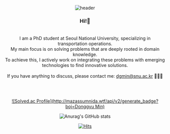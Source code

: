 <div align="center">

![header](https://capsule-render.vercel.app/api?type=venom&color=auto&height=200&section=header&text=D.%20Min&fontSize=90)

### Hi!👋<br><br>
I am a PhD student at Seoul National University, specializing in transportation operations.<br>
My main focus is on solving problems that are deeply rooted in domain knowledge.<br>
To achieve this, I actively work on integrating these problems with emerging technologies to find innovative solutions.<br><br>
If you have anything to discuss, please contact me: dgmin@snu.ac.kr 🚗🚐🚌

<br><br><be>

[![Solved.ac Profile](http://mazassumnida.wtf/api/v2/generate_badge?boj=Donggyu Min)](https://solved.ac/dgmin)

![Anurag's GitHub stats](https://github-readme-stats.vercel.app/api?username=donggyumin-engr&show_icons=true&theme=synthwave)

[![Hits](https://hits.seeyoufarm.com/api/count/incr/badge.svg?url=https%3A%2F%2Fgithub.com%2Fdonggyumin-engr&count_bg=%232A55FF&title_bg=%23000000&icon=github.svg&icon_color=%23E7E7E7&title=Today&edge_flat=false)](https://hits.seeyoufarm.com)
  
</div>
